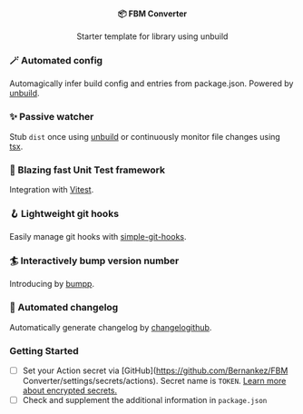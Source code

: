 <p align="center">
  <strong>📦 FBM Converter</strong><br><br>
  Starter template for library using unbuild<br>
</p>

### 🪄 Automated config

Automagically infer build config and entries from package.json. Powered by [unbuild](https://github.com/unjs/unbuild).

### ✨ Passive watcher

Stub `dist` once using [unbuild](https://github.com/unjs/unbuild) or continuously
monitor file changes using [tsx](https://github.com/esbuild-kit/tsx).

### 🚀 Blazing fast Unit Test framework

Integration with [Vitest](https://vitest.dev/).

### 🪝 Lightweight git hooks

Easily manage git hooks with [simple-git-hooks](https://github.com/toplenboren/simple-git-hooks).

### 🏄 Interactively bump version number

Introducing by [bumpp](https://github.com/antfu/bumpp).

### 🚗 Automated changelog

Automatically generate changelog by [changelogithub](https://github.com/antfu/changelogithub).

### Getting Started

- [ ] Set your Action secret via [GitHub](https://github.com/Bernankez/FBM Converter/settings/secrets/actions). Secret name is `TOKEN`. [Learn more about encrypted secrets.](https://docs.github.com/en/actions/security-guides/encrypted-secrets)
- [ ] Check and supplement the additional information in `package.json`
